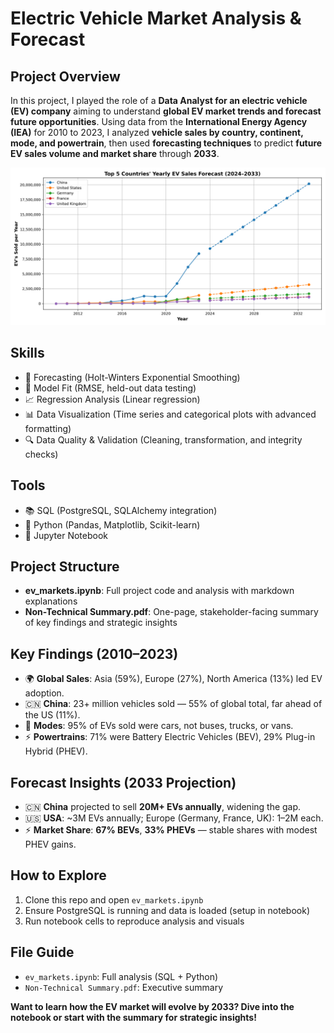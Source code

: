 # Electric Vehicle Market Analysis & Forecast

## Project Overview

In this project, I played the role of a **Data Analyst for an electric vehicle (EV) company** aiming to understand **global EV market trends and forecast future opportunities**. Using data from the **International Energy Agency (IEA)** for 2010 to 2023, I analyzed **vehicle sales by country, continent, mode, and powertrain**, then used **forecasting techniques** to predict **future EV sales volume and market share** through **2033**.

![EV Forecasts Hero Visual](ev_forecasts_hero.png)

## Skills

- 🔮 Forecasting (Holt-Winters Exponential Smoothing)
- 📏 Model Fit (RMSE, held-out data testing)
- 📈 Regression Analysis (Linear regression)
- 📊 Data Visualization (Time series and categorical plots with advanced formatting)
- 🔍 Data Quality & Validation (Cleaning, transformation, and integrity checks)

## Tools

- 📚 SQL (PostgreSQL, SQLAlchemy integration)
- 🐍 Python (Pandas, Matplotlib, Scikit-learn)
- 📓 Jupyter Notebook

## Project Structure
- **ev_markets.ipynb**: Full project code and analysis with markdown explanations
- **Non-Technical Summary.pdf**: One-page, stakeholder-facing summary of key findings and strategic insights

## Key Findings (2010–2023)
- 🌍 **Global Sales**: Asia (59%), Europe (27%), North America (13%) led EV adoption.
- 🇨🇳 **China**: 23+ million vehicles sold — 55% of global total, far ahead of the US (11%).
- 🚗 **Modes**: 95% of EVs sold were cars, not buses, trucks, or vans.
- ⚡️ **Powertrains**: 71% were Battery Electric Vehicles (BEV), 29% Plug-in Hybrid (PHEV).

## Forecast Insights (2033 Projection)
- 🇨🇳 **China** projected to sell **20M+ EVs annually**, widening the gap.
- 🇺🇸 **USA**: ~3M EVs annually; Europe (Germany, France, UK): 1–2M each.
- ⚡️ **Market Share**: **67% BEVs**, **33% PHEVs** — stable shares with modest PHEV gains.

## How to Explore
1. Clone this repo and open `ev_markets.ipynb`
2. Ensure PostgreSQL is running and data is loaded (setup in notebook)
3. Run notebook cells to reproduce analysis and visuals

## File Guide
- `ev_markets.ipynb`: Full analysis (SQL + Python)
- `Non-Technical Summary.pdf`: Executive summary

**Want to learn how the EV market will evolve by 2033? Dive into the notebook or start with the summary for strategic insights!**
